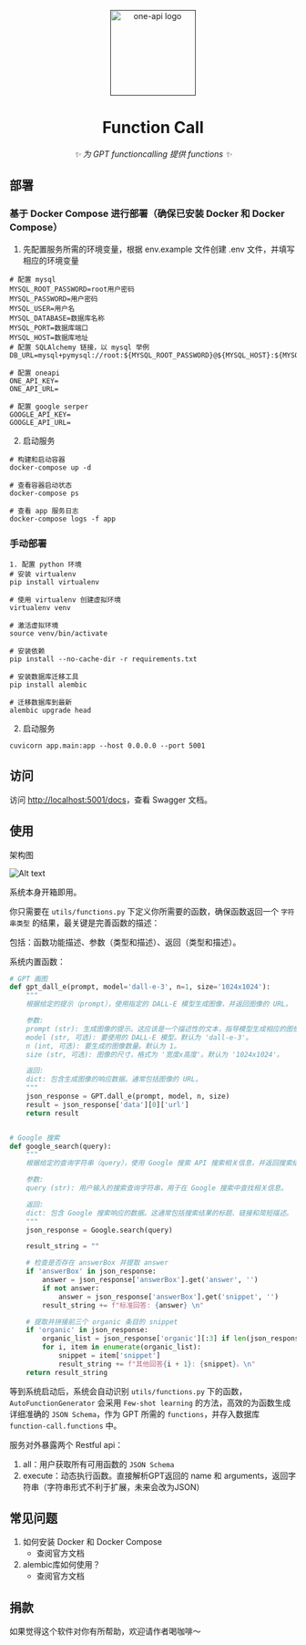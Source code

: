 <p align="center">
  <a href=""><img src="https://raw.githubusercontent.com/songquanpeng/one-api/main/web/public/logo.png" width="150" height="150" alt="one-api logo"></a>
</p>

<div align="center">

# Function Call

_✨ 为 GPT functioncalling 提供 functions ✨_

</div>

## 部署

### 基于 Docker Compose 进行部署（确保已安装 Docker 和 Docker Compose）

1. 先配置服务所需的环境变量，根据 env.example 文件创建 .env 文件，并填写相应的环境变量

```shell
# 配置 mysql
MYSQL_ROOT_PASSWORD=root用户密码
MYSQL_PASSWORD=用户密码
MYSQL_USER=用户名
MYSQL_DATABASE=数据库名称
MYSQL_PORT=数据库端口
MYSQL_HOST=数据库地址
# 配置 SQLAlchemy 链接，以 mysql 举例
DB_URL=mysql+pymysql://root:${MYSQL_ROOT_PASSWORD}@${MYSQL_HOST}:${MYSQL_PORT}/${MYSQL_DATABASE}

# 配置 oneapi
ONE_API_KEY=
ONE_API_URL=

# 配置 google serper 
GOOGLE_API_KEY=
GOOGLE_API_URL=
```

2. 启动服务

```shell
# 构建和启动容器
docker-compose up -d

# 查看容器启动状态
docker-compose ps

# 查看 app 服务日志
docker-compose logs -f app
```

### 手动部署

```shell
1. 配置 python 环境
# 安装 virtualenv
pip install virtualenv

# 使用 virtualenv 创建虚拟环境
virtualenv venv

# 激活虚拟环境
source venv/bin/activate

# 安装依赖
pip install --no-cache-dir -r requirements.txt

# 安装数据库迁移工具
pip install alembic

# 迁移数据库到最新
alembic upgrade head
```

2. 启动服务

```shell
cuvicorn app.main:app --host 0.0.0.0 --port 5001
```

## 访问

访问 [http://localhost:5001/docs](http://localhost:5001/docs)，查看 Swagger 文档。

## 使用

架构图

![Alt text](https://ft-dev.oss-cn-shanghai.aliyuncs.com/WechatIMG150.jpg?X-Amz-Algorithm=AWS4-HMAC-SHA256&X-Amz-Credential=LTAI5tP8iEBMfrzVNSW7k148%2F20231228%2Foss-cn-shanghai%2Fs3%2Faws4_request&X-Amz-Date=20231228T080054Z&X-Amz-Expires=86400&X-Amz-SignedHeaders=host&response-content-disposition=attachment%3Bfilename%3D%22WechatIMG150.jpg%22&X-Amz-Signature=5424c5be7af147154c2bda230765d37eabadf6d66e41358a6c8b01b3709adfaf)

系统本身开箱即用。

你只需要在 `utils/functions.py` 下定义你所需要的函数，确保函数返回一个 `字符串类型` 的结果，最关键是完善函数的描述：

包括：函数功能描述、参数（类型和描述）、返回（类型和描述）。

系统内置函数：

```python
# GPT 画图
def gpt_dall_e(prompt, model='dall-e-3', n=1, size='1024x1024'):
    """
    根据给定的提示（prompt），使用指定的 DALL-E 模型生成图像，并返回图像的 URL。

    参数:
    prompt (str): 生成图像的提示。这应该是一个描述性的文本，指导模型生成相应的图像。
    model (str, 可选): 要使用的 DALL-E 模型。默认为 'dall-e-3'。
    n (int, 可选): 要生成的图像数量。默认为 1。
    size (str, 可选): 图像的尺寸，格式为 '宽度x高度'。默认为 '1024x1024'。

    返回:
    dict: 包含生成图像的响应数据。通常包括图像的 URL。
    """
    json_response = GPT.dall_e(prompt, model, n, size)
    result = json_response['data'][0]['url']
    return result


# Google 搜索
def google_search(query):
    """
    根据给定的查询字符串（query），使用 Google 搜索 API 搜索相关信息，并返回搜索结果。

    参数:
    query (str): 用户输入的搜索查询字符串，用于在 Google 搜索中查找相关信息。

    返回:
    dict: 包含 Google 搜索响应的数据。这通常包括搜索结果的标题、链接和简短描述。
    """
    json_response = Google.search(query)

    result_string = ""

    # 检查是否存在 answerBox 并提取 answer
    if 'answerBox' in json_response:
        answer = json_response['answerBox'].get('answer', '')
        if not answer:
            answer = json_response['answerBox'].get('snippet', '')
        result_string += f"标准回答: {answer} \n"

    # 提取并拼接前三个 organic 条目的 snippet
    if 'organic' in json_response:
        organic_list = json_response['organic'][:3] if len(json_response['organic']) > 3 else json_response['organic']
        for i, item in enumerate(organic_list):
            snippet = item['snippet']
            result_string += f"其他回答{i + 1}: {snippet}。\n"
    return result_string
```

等到系统启动后，系统会自动识别 `utils/functions.py` 下的函数，`AutoFunctionGenerator` 会采用 `Few-shot learning`
的方法，高效的为函数生成详细准确的 `JSON Schema`，作为 GPT 所需的 `functions`，并存入数据库 `function-call.functions` 中。

服务对外暴露两个 Restful api：

1. all：用户获取所有可用函数的 `JSON Schema`
2. execute：动态执行函数。直接解析GPT返回的 name 和 arguments，返回字符串（字符串形式不利于扩展，未来会改为JSON）

## 常见问题

1. 如何安装 Docker 和 Docker Compose
    + 查阅官方文档
2. alembic库如何使用？
    + 查阅官方文档

## 捐款

如果觉得这个软件对你有所帮助，欢迎请作者喝咖啡～
